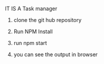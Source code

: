 IT IS A Task manager

1) clone the git hub repository

2) Run NPM Install

3) run npm start

4) you can see the output in browser
